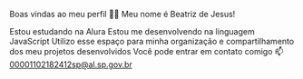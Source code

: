 Boas vindas ao meu perfil 💙💙
Meu nome é Beatriz de Jesus!

Estou estudando na Alura
Estou me desenvolvendo na linguagem JavaScript
Utilizo esse espaço para minha organização e compartilhamento dos meu projetos desenvolvidos
Você pode entrar em contato comigo 📫
00001102182412sp@al.sp.gov.br
